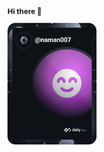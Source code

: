 ### Hi there 👋

<a href="https://app.daily.dev/naman007"><img src="https://github.com/Sodium-Man/Sodium-Man/blob/master/devcard.svg" width="200" alt="NamaN's Dev Card"/></a>

